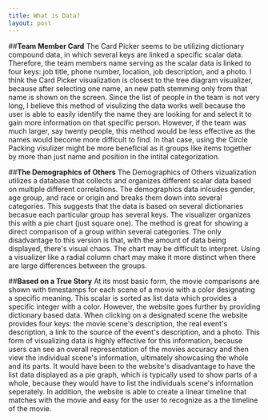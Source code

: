 ```yaml
---
title: What is Data?
layout: post
---
```

##**Team Member Card**
The Card Picker seems to be utilizing dictionary compound data, in which several keys are linked a specific scalar data. Therefore, the team members name serving as the scalar data is linked to four keys: job title, phone number, location, job description, and a photo. I think the Card Picker visualization is closest to the tree diagram visualizer, because after selecting one name, an new path stemming only from that name is shown on the screen. Since the list of people in the team is not very long, I believe this method of visulizing the data works well because the user is able to easily identify the name they are looking for and select it to gain more information on that specific person. However, if the team was much larger, say twenty people, this method would be less effective as the names would become more difficult to find. In that case, using the Circle Packing visulizer might be more beneficial as it groups like items together by more than just name and position in the intital categorization. 

##**The Demographics of Others**
The Demographics of Others vizualization utilizes a database that collects and organizes different scalar data based on multiple different correlations. The demographics data inlcudes gender, age group, and race or origin and breaks them down into several categories. This suggests that the data is based on several dictionaries becasue each particular group has several keys. The visualizer organizes this with a pie chart (just square one). The method is great for showing a direct comparison of a group within several categories. The only disadvantage to this version is that, with the amount of data being displayed, there's visual chaos. The chart may be difficult to interpret. Using a visualizer like a radial column chart may make it more distinct when there are large differences between the groups. 

##**Based on a True Story**
At its most basic form, the movie comparisons are shown with timestamps for each scene of a movie with a color designating a specific meaning. This scalar is sorted as list data which provides a specific integer with a color. However, the website goes further by providing dictionary based data. When clicking on a designated scene the website provides four keys: the movie scene's description, the real event's description, a link to the source of the event's description, and a photo. This form of visualizing data is highly effective for this information, because users can see an overall representation of the movies accuracy and then view the individual scene's information, ultimately showcasing the whole and its parts. It would have been to the website's disadvantage to have the list data displayed as a pie graph, which is typically used to show parts of a whole, because they would have to list the individuals scene's information seperately. In addition, the website is able to create a linear timeline that matches with the movie and easy for the user to recognize as a the timeline of the movie. 
